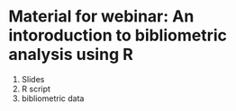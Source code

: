# Material for webinar: An intoroduction to bibliometric analysis using R
1. Slides
2. R script
3. bibliometric data
